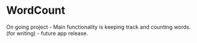 # WordCount
On going project - Main functionality is keeping track and counting words. (for writing) - future app release.
